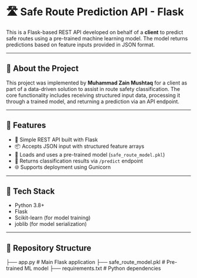 # 🛣️ Safe Route Prediction API - Flask

This is a Flask-based REST API developed on behalf of a **client** to predict safe routes using a pre-trained machine learning model. The model returns predictions based on feature inputs provided in JSON format.

---

## 🤝 About the Project

This project was implemented by **Muhammad Zain Mushtaq** for a client as part of a data-driven solution to assist in route safety classification. The core functionality includes receiving structured input data, processing it through a trained model, and returning a prediction via an API endpoint.

---

## 🚀 Features

- 🔌 Simple REST API built with Flask
- 📦 Accepts JSON input with structured feature arrays
- 🤖 Loads and uses a pre-trained model (`safe_route_model.pkl`)
- 🔁 Returns classification results via `/predict` endpoint
- 🌐 Supports deployment using Gunicorn

---

## 🧠 Tech Stack

- Python 3.8+
- Flask
- Scikit-learn (for model training)
- joblib (for model serialization)

---

## 📁 Repository Structure
├── app.py # Main Flask application
├── safe_route_model.pkl # Pre-trained ML model
├── requirements.txt # Python dependencies
